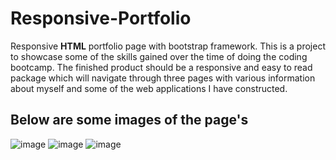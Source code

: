 # **Responsive-Portfolio**
Responsive **HTML** portfolio page with bootstrap framework.
This is a project to showcase some of the skills gained over the time of doing the coding bootcamp.
The finished product should be a responsive and easy to read package which will navigate through three pages with various information about myself and some of the web applications I have constructed.
## Below are some images of the page's
![image](https://user-images.githubusercontent.com/58883338/74586075-e5f9d400-5037-11ea-8e4b-0422b03e948f.png)
![image](https://user-images.githubusercontent.com/58883338/74586077-f4e08680-5037-11ea-912b-143af1fe8226.png)
![image](https://user-images.githubusercontent.com/58883338/74586085-06299300-5038-11ea-9cbd-b45b6709f55b.png)

